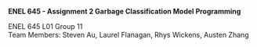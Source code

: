 **ENEL 645 - Assignment 2 Garbage Classification Model Programming** 

ENEL 645 L01 Group 11  
Team Members: Steven Au, Laurel Flanagan, Rhys Wickens, Austen Zhang   

